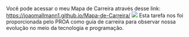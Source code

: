 Você pode acessar o meu Mapa de Carreira através desse link: https://joaomallmann1.github.io/Mapa-de-Carreira/
<img src="previe_Mapa.jpg">
Esta tarefa nos foi proporcionada pelo PROA como guia de carreira para observar nossa evolução no meio da tecnologia e programação.
